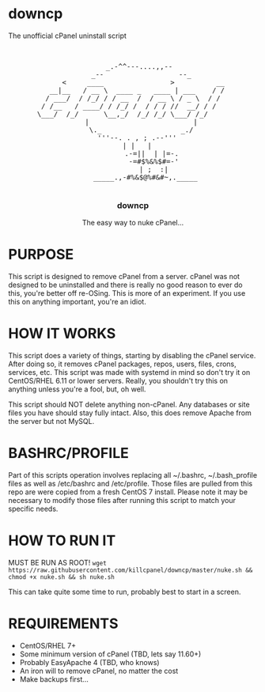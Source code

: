 # downcp
The unofficial cPanel uninstall script 
<pre>
<center>

          _.-^^---....,,--       
      _--                  --_  
     <     ____                >          __
  __|__   / __ \  ____ _   ____ | ___    / /
 / ___/  / /_/ / / __  /  / __ \ / _ \  / / 
/ /__   / ____/ / /_/ /  / / / //  __/ / /  
\___/  /_/      \__,_/  /_/ /_/ \___/ /_/     
     |                         | 
      \._                   _./  
         '''--. . , ; .--'''       
               | |   |             
            .-=||  | |=-.   
             -=#$%&%$#=-'   
               | ;  :|     
      _____.,-#%&$@%#&#~,._____
</center>
</pre>

<h3 align="center">downcp</h3>

<p align="center">
  The easy way to nuke cPanel...
  <br>
</p>

# PURPOSE
This script is designed to remove cPanel from a server. cPanel was not designed to be uninstalled and there is really no good reason to ever do this, you're better off re-OSing. This is more of an experiment. If you use this on anything important, you're an idiot.

# HOW IT WORKS
This script does a variety of things, starting by disabling the cPanel service. After doing so, it removes cPanel packages, repos, users, files, crons, services, etc. This script was made with systemd in mind so don't try it on CentOS/RHEL 6.11 or lower servers. Really, you shouldn't try this on anything unless you're a fool, but, oh well.

This script should NOT delete anything non-cPanel. Any databases or site files you have should stay fully intact. Also, this does remove Apache from the server but not MySQL.

# BASHRC/PROFILE
Part of this scripts operation involves replacing all ~/.bashrc, ~/.bash_profile files as well as /etc/bashrc and /etc/profile. Those files are pulled from this repo are were copied from a fresh CentOS 7 install. Please note it may be necessary to modify those files after running this script to match your specific needs.

# HOW TO RUN IT
MUST BE RUN AS ROOT!
```wget https://raw.githubusercontent.com/killcpanel/downcp/master/nuke.sh && chmod +x nuke.sh && sh nuke.sh```

This can take quite some time to run, probably best to start in a screen.

# REQUIREMENTS
- CentOS/RHEL 7+
- Some minimum version of cPanel (TBD, lets say 11.60+)
- Probably EasyApache 4 (TBD, who knows)
- An iron will to remove cPanel, no matter the cost
- Make backups first...
